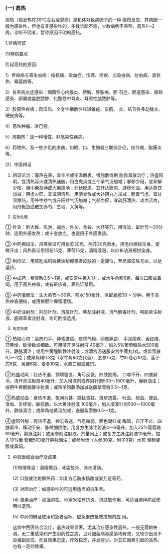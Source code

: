 ###   **(一) 高热**  

高热（指发热在39°C左右或更高）是机体对致病因子的一种 强烈反应，其病因一般为感染性，但也有非感染性的。多数诊断不难，少数病例不典型，高热1〜2周，诊断不明者，暂称原因不明的高热。

1.辨病辨证 

(1)辨病要点 

 引起高热的原因:  

1）传染病与寄生虫病：结核病、败血症、伤寒、疟疾、血吸虫病、丝虫病、波状热、霉菌病等。

2）各系统炎症感染：细菌性心内膜炎、脓胸、肝脓疡、胆 石症、胆道感染、尿路感染、卵巢或盆腔脓肿、化脓性中耳炎、耳原性脑脓肿等。

3）胶原性疾病：风湿热、全身性播散性红斑狼疮、皮肌、 炎、结节性多动脉炎、硬皮病等。 

4）恶性肿瘤、淋巴瘤。

5）周期热：是一种慢性、非感染性疾病。  

6）药物热，及一些少见的庚病，如眼、口、生殖器三联综合征，结节病，脂膜炎等。      

 (2）中医辨证 

 1)  辨证论治：邪热在表，宜辛凉或辛温解表，银翘散或荆 防败毒散治疗；热盛阳明，宜清热泻火或清热通腑，用白虎汤或三个承气汤加减；邪郁少阳，宜和解少阳，用小柴胡汤或大柴胡汤；邪伏膜原，宜开达膜原、辟秽化浊，用达原饮加减；阴虚火旺，宜滋阴清热，用清骨散或大补阴丸方加减；脾胃气虛，宜甘温除热，用补中益气或升阳益气汤加减；气郁血瘀，宜疏肝清热、凉血活血，用丹栀逍遥散加赤芍、生地、大黄等。

  2)     应急处理

①   针灸：刺大椎、风池、曲池、外关、合谷、大抒等穴，用泻法，留针15〜20分钟，适用外感发热；或十宣放血，也适用于外感发热。

②  中药擦拭法，风寒表证可用紫苏30克、荆芥30克煎水，用毛巾擦拭全身，使微汗出；风热表证用银花15克、薄荷15克，酒精浸泡，以纱布沾液擦拭全身。

③  刮痧法：用瓷匙或铜钱蘸油刮擦患者皮肤的一定部位，至局部皮肤充血，以达退热。 

④   中成药：紫雪散0.5〜1克，或安宫牛黄丸1丸，或水牛角粉6克，每次口服或鼻饲，用于高热神昏，或有斑疹者。表热证禁用。

⑤  中药灌肠法：生大黄15〜30克，煎水150毫升，保留灌胲30 > 分钟，用于高热神昏便结，或用猪胆汁保留灌肠。

⑥  中药注射剂：荆防针剂、清瘟针剂、柴胡注射液、清气解毒针剂、鸭跖草注射液、鹿蹄草素注射液，均可酌情选用。

  3)     危症抢救

①   热陷心包：高热灼手、神昏谵语、痰壅气粗、网肢厥逆、  手足瘈疭、舌红绛、苔黄燥，脉滑数或细数。可用清开灵注射液 40毫升，加入5%葡萄糖盐水500毫升，静脉滴注；或用牛黄醒脑静注射液；或清宫汤送服安宫牛黄丸1丸，或紫雪散0,5〜1克；或犀角粉0.3克（水牛角60克代替）、玄参15克、竹叶卷心10克、莲子 芯6克、黄连6克、麦冬10克，水煎口服或鼻饲。

②热盛动风：壮热不退、颈项强直、角弓反张，四肢抽搐， 口噤不开、四肢厥冷。清开灵注射液40毫升，加入增液剂或养阴针剂500〜1000毫升，静脉滴注；或用牛黄醒脑静注射液；或羚羊钩藤汤加减送服紫雪散0.5〜1克。  

③热盛动血：身热不退、夜间为甚、躁扰昏狂、斑疹透露， 吐血、衄血、便血、溲血、舌绛紫，脉弦数。以大黄注射液 100毫升，加入增液针剂500〜1000毫升，静脉滴注；或犀角地黄汤加减，送服紫雪散0.5〜1克。  

④虚阳外脱：高热不退、神志昏迷、气息微弱，面色潮红或 晦暗，自汗不止、四肢厥冷、躁动不安、脉微细欲绝。用复方生脉注射液4〜6毫升，加入25%葡萄糖60毫升，静脉注射；或用参附注射液，剂量同上；或复方生脉注射液10毫升，加入10%葡 萄糖500毫升静脉滴注；或参附汤（人参30克、附子9克）水煎 濒频灌服或鼻饲。

2. 中西医结合治疗及成果

    (1)物理降温：酒精擦浴、冰袋放头、冰水灌肠。

    (2) 口服或注射解热药：如复方乙酰水杨酸或安乃近等药。  

    (3) 对因治疗：如感染性的可选用适当的抗生素。

    (4) 激素治疗：如强的松、地塞米松有抗炎、抗过敏作用，可适当选择病证使用以退热。

    (5) 中药的辨证使用和急者治标、应急退热抢救措施的应 用。  

   这样中西医结合治疗，退热效果显著。尤其治疗感染性高热，一般无菌群失调，无二重感染和产生耐药性之虞，且对细菌病毒感染均有效，又较少出现不良毒副反应，而且效果迅速，疗效稳定，并发症少。对其它因素引起的高热，也有一定的效果。
